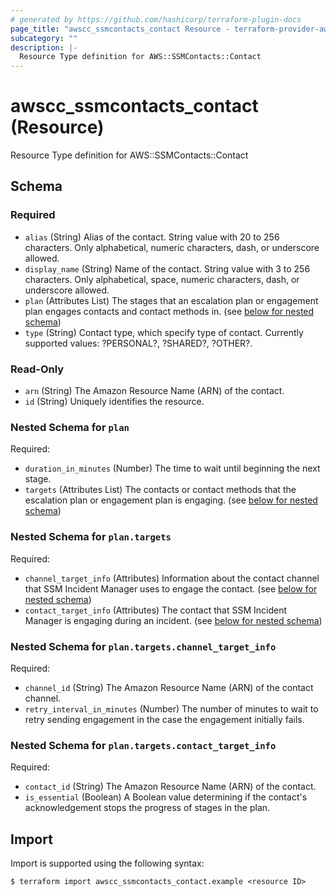 ```yaml
---
# generated by https://github.com/hashicorp/terraform-plugin-docs
page_title: "awscc_ssmcontacts_contact Resource - terraform-provider-awscc"
subcategory: ""
description: |-
  Resource Type definition for AWS::SSMContacts::Contact
---
```


# awscc_ssmcontacts_contact (Resource)

Resource Type definition for AWS::SSMContacts::Contact



<!-- schema generated by tfplugindocs -->
## Schema

### Required

- `alias` (String) Alias of the contact. String value with 20 to 256 characters. Only alphabetical, numeric characters, dash, or underscore allowed.
- `display_name` (String) Name of the contact. String value with 3 to 256 characters. Only alphabetical, space, numeric characters, dash, or underscore allowed.
- `plan` (Attributes List) The stages that an escalation plan or engagement plan engages contacts and contact methods in. (see [below for nested schema](#nestedatt--plan))
- `type` (String) Contact type, which specify type of contact. Currently supported values: ?PERSONAL?, ?SHARED?, ?OTHER?.

### Read-Only

- `arn` (String) The Amazon Resource Name (ARN) of the contact.
- `id` (String) Uniquely identifies the resource.

<a id="nestedatt--plan"></a>
### Nested Schema for `plan`

Required:

- `duration_in_minutes` (Number) The time to wait until beginning the next stage.
- `targets` (Attributes List) The contacts or contact methods that the escalation plan or engagement plan is engaging. (see [below for nested schema](#nestedatt--plan--targets))

<a id="nestedatt--plan--targets"></a>
### Nested Schema for `plan.targets`

Required:

- `channel_target_info` (Attributes) Information about the contact channel that SSM Incident Manager uses to engage the contact. (see [below for nested schema](#nestedatt--plan--targets--channel_target_info))
- `contact_target_info` (Attributes) The contact that SSM Incident Manager is engaging during an incident. (see [below for nested schema](#nestedatt--plan--targets--contact_target_info))

<a id="nestedatt--plan--targets--channel_target_info"></a>
### Nested Schema for `plan.targets.channel_target_info`

Required:

- `channel_id` (String) The Amazon Resource Name (ARN) of the contact channel.
- `retry_interval_in_minutes` (Number) The number of minutes to wait to retry sending engagement in the case the engagement initially fails.


<a id="nestedatt--plan--targets--contact_target_info"></a>
### Nested Schema for `plan.targets.contact_target_info`

Required:

- `contact_id` (String) The Amazon Resource Name (ARN) of the contact.
- `is_essential` (Boolean) A Boolean value determining if the contact's acknowledgement stops the progress of stages in the plan.

## Import

Import is supported using the following syntax:

```shell
$ terraform import awscc_ssmcontacts_contact.example <resource ID>
```
